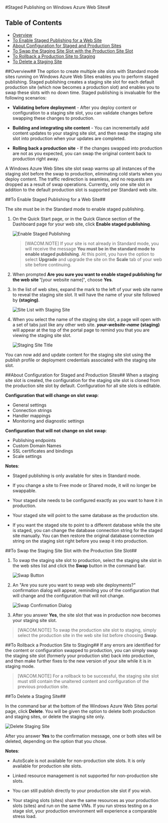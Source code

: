 <properties linkid="web-sites-staged-publishing" urlDisplayName="How to stage sites on Windows Azure" pageTitle="Staged Publishing on Windows Azure Web Sites" metaKeywords="Windows Azure Web Sites, Staged Publishing, Site Slots" description="Learn how to use staged publishing on Windows Azure Web Sites." metaCanonical="" services="web-sites" documentationCenter="" title="Staged Publishing on Windows Azure Web Sites" authors=""  solutions="" writer="timamm" manager="paulettm" editor="mollybos"  />

#Staged Publishing on Windows Azure Web Sites#

## Table of Contents ##
- [Overview](#Overview)
- [To Enable Staged Publishing for a Web Site](#Enable)
- [About Configuration for Staged and Production Sites](#AboutConfiguration)
- [To Swap the Staging Site Slot with the Production Site Slot](#Swap)
- [To Rollback a Production Site to Staging](#Rollback)
- [To Delete a Staging Site](#Delete)

<a name="Overview"></a>
##Overview##
The option to create multiple site slots with Standard mode sites running on Windows Azure Web Sites enables you to perform staged publishing. Staged publishing creates a staging site slot for each default production site (which now becomes a production slot) and enables you to swap these slots with no down time. Staged publishing is invaluable for the following scenarios:

- **Validating before deployment** - After you deploy content or configuration to a staging site slot, you can validate changes before swapping these changes to production.

- **Building and integrating site content** - You can incrementally add content updates to your staging site slot, and then swap the staging site slot into production when your updates are  completed.

- **Rolling back a production site** - If the changes swapped into production are not as you expected, you can swap the original content back to production right away. 

A Windows Azure Web Sites site slot swap warms up all instances of the staging slot before the swap to production, eliminating cold starts when you deploy content. The traffic redirection is seamless, and no requests are dropped as a result of swap operations. Currently, only one site slot in addition to the default production slot is supported per Standard web site.

<a name="Enable"></a>
##To Enable Staged Publishing for a Web Site##

The site must be in the Standard mode to enable staged publishing.

1. On the Quick Start page, or in the Quick Glance section of the Dashboard page for your web site, click **Enable staged publishing**. 
	
	![Enable Staged Publishing][EnableStagedPub]
	
	> [WACOM.NOTE]
	> If your site is not already in Standard mode, you will receive the message **You must be in the standard mode to enable staged publishing**. At this point, you have the option to select **Upgrade** and upgrade the site on the **Scale** tab of your web site before continuing.
	
2. When prompted **Are you sure you want to enable staged publishing for the web site '**[your website name]**'**, choose **Yes**.

3. In the list of web sites, expand the mark to the left of your web site name to reveal the staging site slot. It will have the name of your site followed by **(staging)**. 
	
	![Site List with Staging Site][SiteListWStagedSite]
	
4. When you select the name of the staging site slot, a page will open with a set of tabs just like any other web site. ***your-website-name* (staging)** will appear at the top of the portal page to remind you that you are viewing the staging site slot.
	
	![Staging Site Title][StagingTitle]
	
You can now add and update content for the staging site slot using the publish profile or deployment credentials associated with the staging site slot. 

<a name="AboutConfiguration"></a>
##About Configuration for Staged and Production Sites##
When a staging site slot is created, the configuration for the staging site slot is cloned from the production site slot by default. Configuration for all site slots is editable.

**Configuration that will change on slot swap**:

- General settings
- Connection strings
- Handler mappings
- Monitoring and diagnostic settings

**Configuration that will not change on slot swap**:

- Publishing endpoints
- Custom Domain Names
- SSL certificates and bindings
- Scale settings

**Notes**:

- Staged publishing is only available for sites in Standard mode.

- If you change a site to Free mode or Shared mode, it will no longer be swappable.

- Your staged site needs to be configured exactly as you want to have it in production.

- Your staged site will point to the same database as the production site. 

- If you want the staged site to point to a different database while the site is staged, you can change the database connection string for the staged site manually. You can then restore the original database connection string on the staging slot right before you swap it into production.

<a name="Swap"></a>
##To Swap the Staging Site Slot with the Production Site Slot##

1. To swap the staging site slot to production, select the staging site slot in the web sites list and click the **Swap** button in the command bar. 
	
	![Swap Button][SwapButtonBar]
	
2. An "Are you sure you want to swap web site deployments?" confirmation dialog will appear, reminding you of the configuration that will change and the configuration that will not change. 
	
	![Swap Confirmation Dialog][SwapConfirmationDialog]
	
3. After you answer **Yes**, the site slot that was in production now becomes your staging site slot.

> [WACOM.NOTE]
> To swap the production site slot to staging, simply select the production site in the web site list before choosing **Swap**.

<a name="Rollback"></a>
##To Rollback a Production Site to Staging##
If any errors are identified for the content or configuration swapped to production, you can simply swap the staging site slot (formerly your production site) back into production, and then make further fixes to the new version of your site while it is in staging mode. 

> [WACOM.NOTE]
> For a rollback to be successful, the staging site slot must still contain the unaltered content and configuration of the previous production site.

<a name="Delete"></a>
##To Delete a Staging Site##

In the command bar at the bottom of the Windows Azure Web Sites portal page, click **Delete**. You will be given the option to delete both production and staging sites, or delete the staging site only. 

![Delete Staging Site][DeleteStagingSiteButton]

After you answer **Yes** to the confirmation message, one or both sites will be deleted, depending on the option that you chose.

**Notes**:

- AutoScale is not available for non-production site slots. It is only available for production site slots.

- Linked resource management is not supported for non-production site slots. 

- You can still publish directly to your production site slot if you wish.

- Your staging slots (sites) share the same resources as your production slots (sites) and run on the same VMs. If you run stress testing on a stage slot, your production environment will experience a comparable stress load. 

<!-- IMAGES -->
[EnableStagedPub]:  ./media/web-sites-staged-publishing/EnableStagedPub.png
[SiteListWStagedSite]: ./media/web-sites-staged-publishing/SiteListWStagedSite.png
[StagingTitle]: ./media/web-sites-staged-publishing/StagingTitle.png
[SwapButtonBar]: ./media/web-sites-staged-publishing/SwapButtonBar.png
[SwapConfirmationDialog]:  ./media/web-sites-staged-publishing/SwapConfirmationDialog.png
[DeleteStagingSiteButton]: ./media/web-sites-staged-publishing/DeleteStagingSiteButton.png